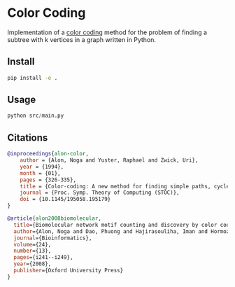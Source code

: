 # Color Coding

Implementation of a <a href="https://dl.acm.org/doi/pdf/10.1145/210332.210337">color coding</a> method for the problem of finding a subtree with k vertices in a graph written in Python.

## Install

```bash
pip install -e .
```

## Usage

```python
python src/main.py
```

## Citations

```bibtex
@inproceedings{alon-color,
    author = {Alon, Noga and Yuster, Raphael and Zwick, Uri},
    year = {1994},
    month = {01},
    pages = {326-335},
    title = {Color-coding: A new method for finding simple paths, cycles and other small subgraphs within large graphs},
    journal = {Proc. Symp. Theory of Computing (STOC)},
    doi = {10.1145/195058.195179}
}
```
```bibtex
@article{alon2008biomolecular,
  title={Biomolecular network motif counting and discovery by color coding},
  author={Alon, Noga and Dao, Phuong and Hajirasouliha, Iman and Hormozdiari, Fereydoun and Sahinalp, S Cenk},
  journal={Bioinformatics},
  volume={24},
  number={13},
  pages={i241--i249},
  year={2008},
  publisher={Oxford University Press}
}
```
